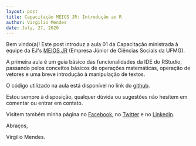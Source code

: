 ```yaml
---
layout: post
title: Capacitação MEIOS JR: Introdução ao R
author: Virgilio Mendes
date: July, 27, 2020
---
```


Bem vindo(a)! Este post introduz a aula 01 da Capacitação ministrada à equipe da EJ's [MEIOS JR](https://meiosjr.com/) (Empresa Júnior de Ciências Sociais da UFMG).

A primeira aula é um guia básico das funcionalidades da IDE do RStudio, passando pelos conceitos básicos de operações matemáticas, operação de vetores e uma breve introdução à manipulação de textos.

O código utilizado na aula está disponível no link do [github](https://github.com/virgiliomendes/Introducao_ao_R_MEIOS).

Estou sempre à disposição, qualquer dúvida ou sugestões não hesitem em comentar ou entrar em contato. 


Visitem também minha página no [Facebook](https://www.facebook.com/virgilio.mendesebm), no [Twitter](https://twitter.com/Mendes_txt) e no [Linkedin](https://www.linkedin.com/in/virgiliomendes).

Abraços,

Virgilio Mendes.
